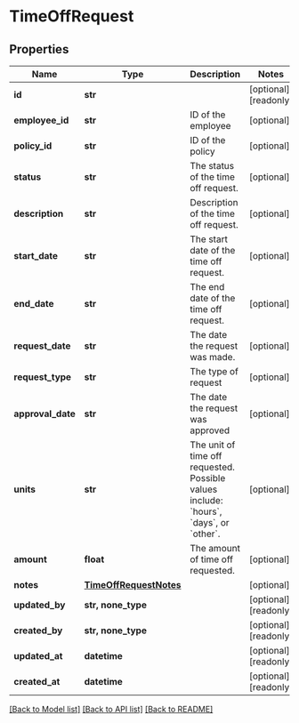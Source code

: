 # TimeOffRequest


## Properties
Name | Type | Description | Notes
------------ | ------------- | ------------- | -------------
**id** | **str** |  | [optional] [readonly] 
**employee_id** | **str** | ID of the employee | [optional] 
**policy_id** | **str** | ID of the policy | [optional] 
**status** | **str** | The status of the time off request. | [optional] 
**description** | **str** | Description of the time off request. | [optional] 
**start_date** | **str** | The start date of the time off request. | [optional] 
**end_date** | **str** | The end date of the time off request. | [optional] 
**request_date** | **str** | The date the request was made. | [optional] 
**request_type** | **str** | The type of request | [optional] 
**approval_date** | **str** | The date the request was approved | [optional] 
**units** | **str** | The unit of time off requested. Possible values include: &#x60;hours&#x60;, &#x60;days&#x60;, or &#x60;other&#x60;. | [optional] 
**amount** | **float** | The amount of time off requested. | [optional] 
**notes** | [**TimeOffRequestNotes**](TimeOffRequestNotes.md) |  | [optional] 
**updated_by** | **str, none_type** |  | [optional] [readonly] 
**created_by** | **str, none_type** |  | [optional] [readonly] 
**updated_at** | **datetime** |  | [optional] [readonly] 
**created_at** | **datetime** |  | [optional] [readonly] 

[[Back to Model list]](../../README.md#documentation-for-models) [[Back to API list]](../../README.md#documentation-for-api-endpoints) [[Back to README]](../../README.md)


